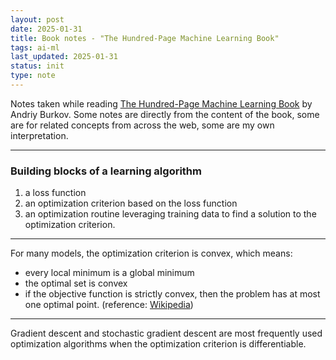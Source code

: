 ```yaml
---
layout: post
date: 2025-01-31
title: Book notes - "The Hundred-Page Machine Learning Book"
tags: ai-ml
last_updated: 2025-01-31
status: init
type: note
---
```


Notes taken while reading [The Hundred-Page Machine Learning Book](https://themlbook.com/) by Andriy Burkov. Some notes are directly from the content of the book, some are for related concepts from across the web, some are my own interpretation.

---

### Building blocks of a learning algorithm

1. a loss function
2. an optimization criterion based on the loss function
3. an optimization routine leveraging training data to find a solution to the optimization criterion.

---

For many models, the optimization criterion is convex, which means:
   - every local minimum is a global minimum
   - the optimal set is convex
   - if the objective function is strictly convex, then the problem has at most one optimal point.
(reference: [Wikipedia](https://en.wikipedia.org/wiki/Convex_optimization#Properties))

---

Gradient descent and stochastic gradient descent are most frequently used optimization algorithms when the optimization criterion is differentiable.